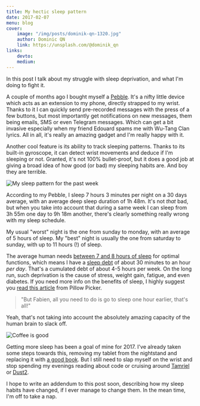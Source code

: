 ```yaml
---
title: My hectic sleep pattern
date: 2017-02-07
menu: blog
cover:
    image: "/img/posts/dominik-qn-1320.jpg"
    author: Dominic QN
    link: https://unsplash.com/@dominik_qn
links:
    devto:
    medium:
---
```

In this post I talk about my struggle with sleep deprivation, and what I'm doing to fight it.

<!--more-->

A couple of months ago I bought myself a [Pebble](https://www.pebble.com/). It's a nifty little device which acts as an extension to my phone, directly strapped to my wrist. Thanks to it I can quickly send pre-recorded messages with the press of a few buttons, but most importantly get notifications on new messages, them being emails, SMS or even Telegram messages. Which can get a bit invasive especially when my friend Edouard spams me with Wu-Tang Clan lyrics. All in all, it's really an amazing gadget and I'm really happy with it.

Another cool feature is its ability to track sleeping patterns. Thanks to its built-in gyroscope, it can detect wrist movements and deduce if I'm sleeping or not. Granted, it's not 100% bullet-proof, but it does a good job at giving a broad idea of how good (or bad) my sleeping habits are. And boy they are terrible.

![My sleep pattern for the past week](/img/posts/sleeping-patterns.png)

According to my Pebble, I sleep 7 hours 3 minutes per night on a 30 days average, with an average deep sleep duration of 1h 48m. It's not *that* bad, but when you take into account that during a same week I can sleep from 3h 55m one day to 9h 18m another, there's clearly something really wrong with my sleep schedule.

My usual "worst" night is the one from sunday to monday, with an average of 5 hours of sleep. My "best" night is usually the one from saturday to sunday, with up to 11 hours (!) of sleep.

The average human needs [between 7 and 8 hours of sleep](https://sleepfoundation.org/sites/default/files/SleepTimeRecommendations012615%5B1%5D-page-001_0.jpg) for optimal functions, which means I have a [sleep debt](http://www.health.harvard.edu/staying-healthy/repaying-your-sleep-debt) of about 30 minutes to an hour *per day*. That's a cumulated debt of about 4-5 hours per week. On the long run, such deprivation is the cause of stress, weight gain, fatigue, and even diabetes. If you need more info on the benefits of sleep, I highly suggest you [read this article](https://pillowpicker.com/health-wellbeing/benefits-of-sleep/) from Pillow Picker.

> "But Fabien, all you need to do is go to sleep one hour earlier, that's all!"

Yeah, that's not taking into account the absolutely amazing capacity of the human brain to slack off.

![Coffee is good](/img/posts/chuck-and-beans.jpg)

Getting more sleep has been a goal of mine for 2017. I've already taken some steps towards this, removing my tablet from the nightstand and replacing it with [a good book](https://www.amazon.com/dp/1421586207/). But I still need to slap myself on the wrist and stop spending my evenings reading about code or cruising around [Tamriel](https://en.wikipedia.org/wiki/The_Elder_Scrolls_V:_Skyrim) or [Dust2](https://en.wikipedia.org/wiki/Counter-Strike:_Global_Offensive).

I hope to write an addendum to this post soon, describing how my sleep habits have changed, if I ever manage to change them. In the mean time, I'm off to take a nap.
